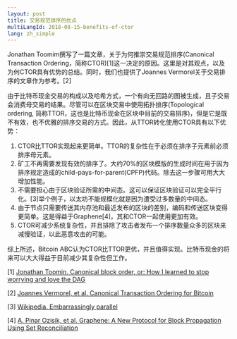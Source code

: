 ```yaml
---
layout: post
title: 交易规范排序的优点
multiLangId: 2018-08-15-benefits-of-ctor
lang: zh_simple
---
```


Jonathan Toomim撰写了一篇文章，关于为何推崇交易规范排序(Canonical Transaction Ordering，简称CTOR)[1]这一决定的原因。这里是对其观点，以及为何CTOR具有优势的总结。同时，我们也提供了Joannes Vermorel关于交易排序的文章作为参考。[2]

由于比特币现金交易的构成以及哈希方式，一个有向无回路的图被生成，且子交易会消费母交易的结果。尽管可以在区块交易中使用拓扑排序(Topological ordering, 简称TTOR，这也是比特币现金在区块中目前的交易排序)，但是它是既不有效，也不优雅的排序交易的方式。因此，从TTOR转化使用CTOR具有以下优势：

1. CTOR比TTOR实现起来更简单。TTOR的复杂性在于必须在排序子元素前必须排序母元素。
2. 矿工不再需要发现有效的排序了。大约70%的区块模版的生成时间在用于因为排序规定造成的child-pays-for-parent(CPFP)代码。除去这一步骤可用大大增加性能。
3. 不需要担心由于区块验证所需的中间态。这可以保证区块验证可以完全平行化。[3]举个例子，以太坊不能规模化就是因为遭受过多数量的中间态。
4. 由于节点只需要传送其内存池和最近发布的区块的差别，编码和传送区块变得更简单。这是得益于Graphene[4]，其和CTOR一起使用更加有效。
5. CTOR可减少系统复杂性，并且排除了攻击者发布一个排序数量众多的区块来减慢验证，以此恶意攻击的可能。

综上所述，Bitcoin ABC认为CTOR比TTOR更优，并且值得实现。比特币现金的将来可以大大得益于目前减少其复杂性但工作。

[1] [Jonathan Toomin. Canonical block order, or: How I learned to stop worrying and love the DAG](https://medium.com/@j_73307/canonical-block-order-or-dbe3ac48bcd3)

[2] [Joannes Vermorel, et al. Canonical Transaction Ordering for Bitcoin](http://blog.vermorel.com/journal/2018/6/12/canonical-transaction-ordering-for-bitcoin.html)

[3] [Wikipedia.  Embarrassingly parallel](https://en.wikipedia.org/wiki/Embarrassingly_parallel)

[4] [A. Pinar Ozisik, et al. Graphene: A New Protocol for Block Propagation Using Set Reconciliation](http://forensics.cs.umass.edu/graphene/graphene-short.pdf)
